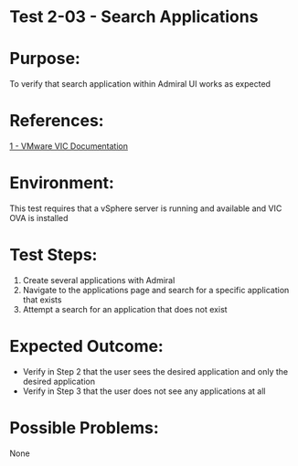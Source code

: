 Test 2-03 - Search Applications
=======

# Purpose:
To verify that search application within Admiral UI works as expected

# References:
[1 - VMware VIC Documentation](https://vmware.github.io/vic-product/assets/files/html/1.2/index.html)

# Environment:
This test requires that a vSphere server is running and available and VIC OVA is installed

# Test Steps:
1. Create several applications with Admiral
2. Navigate to the applications page and search for a specific application that exists
3. Attempt a search for an application that does not exist

# Expected Outcome:
* Verify in Step 2 that the user sees the desired application and only the desired application
* Verify in Step 3 that the user does not see any applications at all

# Possible Problems:
None






